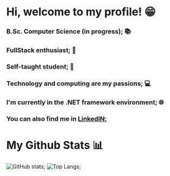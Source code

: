 # Hi, welcome to my profile! 😁

### B.Sc. Computer Science (in progress); 📚
### FullStack enthusiast; 🔭
### Self-taught student; 📖
### Technology and computing are my passions; 💻
### I'm currently in the .NET framework environment; 🌐
### You can also find me in [LinkedIN](https://www.example.com/https://www.linkedin.com/in/matheus-bernardes-6b22ab8a/);

# My Github Stats 📊
![GitHub stats](https://github-readme-stats.vercel.app/api?username=adamisse&show_icons=true&theme=tokyonight);
![Top Langs](https://github-readme-stats.vercel.app/api/top-langs/?username=adamisse&theme=tokyonight);
